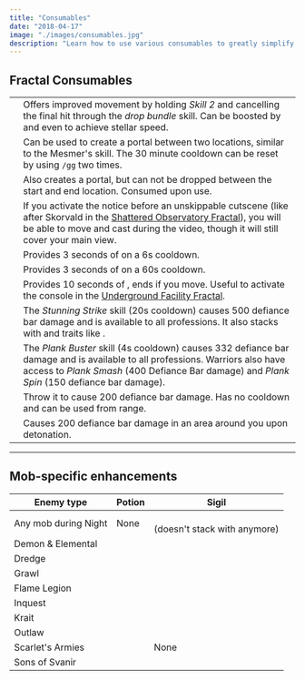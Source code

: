 ```yaml
---
title: "Consumables"
date: "2018-04-17"
image: "./images/consumables.jpg"
description: "Learn how to use various consumables to greatly simplify otherwise challenging content."
---
```


## Fractal Consumables

|                    |                                                                                                                                                                                                                                                                              |
| ------------------ | ---------------------------------------------------------------------------------------------------------------------------------------------------------------------------------------------------------------------------------------------------------------------------- |
| <Item id="49940"/> | Offers improved movement by holding _Skill 2_ and cancelling the final hit through the _drop bundle_ skill. Can be boosted by <Boon name="swiftness"/> and even <Effect name="superspeed"/> to achieve stellar speed.                                                        |
| <Item id="78978"/> | Can be used to create a portal between two locations, similar to the Mesmer's <Skill id="10197"/> skill. The 30 minute cooldown can be reset by using `/gg` two times.                                                                                                       |
| <Item id="44642"/> | Also creates a portal, but can not be dropped between the start and end location. Consumed upon use.                                                                                                                                                                         |
| <Item id="78786"/> | If you activate the notice before an unskippable cutscene (like after Skorvald in the [Shattered Observatory Fractal](https://discretize.eu/fractals/shattered-observatory)), you will be able to move and cast during the video, though it will still cover your main view. |
| <Item id="8764"/>  | Provides 3 seconds of <Effect name="stealth"/> on a 6s cooldown.                                                                                                                                                                                                             |
| <Item id="8801"/>  | Provides 3 seconds of <Effect name="stealth"/> on a 60s cooldown.                                                                                                                                                                                                            |
| <Item id="8686"/>  | Provides 10 seconds of <Effect name="stealth"/>, ends if you move. Useful to activate the console in the [Underground Facility Fractal](https://discretize.eu/fractals/underground-facility).                                                                                |
| <Item id="8664"/>  | The _Stunning Strike_ skill (20s cooldown) causes 500 defiance bar damage and is available to all professions. It also stacks with <Item id="24639"/> and traits like <Trait id="1070"/>.                                                  |
| <Item id="8759"/>  | The _Plank Buster_ skill (4s cooldown) causes 332 defiance bar damage and is available to all professions. Warriors also have access to _Plank Smash_ (400 Defiance Bar damage) and _Plank Spin_ (150 defiance bar damage).                                                  |
| <Item id="8678"/>  | Throw it to cause 200 defiance bar damage. Has no cooldown and can be used from range.                                                                                                                                                                                       |
| <Item id="8732"/>  | Causes 200 defiance bar damage in an area around you upon detonation.                                                                                                                                                                                                        |

---

## Mob-specific enhancements

| Enemy type           | Potion                                  | Sigil                                                   |
| -------------------- | --------------------------------------- | ------------------------------------------------------- |
| Any mob during Night | None                                    | <Item id="36053"/><br/>(doesn't stack with <Item id="36054" disableText/> anymore) |
| Demon & Elemental    | <Item id="8886"/><br/><Item id="8885"/> | <Item id="24664"/><br/><Item id="24661"/>               |
| Dredge               | <Item id="8892"/>                       | <Item id="24684"/>                                      |
| Grawl                | <Item id="8890"/>                       | <Item id="24648"/>                                      |
| Flame Legion         | <Item id="8879"/>                       | <Item id="24675"/>                                      |
| Inquest              | <Item id="8887"/>                       | <Item id="24672"/>                                      |
| Krait                | <Item id="8891"/>                       | <Item id="24658"/>                                      |
| Outlaw               | <Item id="8881"/>                       | <Item id="24678"/>                                      |
| Scarlet's Armies     | <Item id="50082"/>                      | None                                                    |
| Sons of Svanir       | <Item id="8883"/>                       | <Item id="24667"/>                                      |
